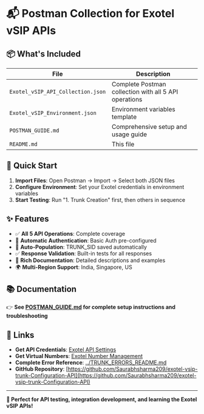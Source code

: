 # 📬 Postman Collection for Exotel vSIP APIs

## 📦 **What's Included**

| File | Description |
|------|-------------|
| `Exotel_vSIP_API_Collection.json` | Complete Postman collection with all 5 API operations |
| `Exotel_vSIP_Environment.json` | Environment variables template |
| `POSTMAN_GUIDE.md` | Comprehensive setup and usage guide |
| `README.md` | This file |

## 🚀 **Quick Start**

1. **Import Files**: Open Postman → Import → Select both JSON files
2. **Configure Environment**: Set your Exotel credentials in environment variables
3. **Start Testing**: Run "1. Trunk Creation" first, then others in sequence

## ✨ **Features**

- ✅ **All 5 API Operations**: Complete coverage
- 🔐 **Automatic Authentication**: Basic Auth pre-configured
- 🔄 **Auto-Population**: TRUNK_SID saved automatically
- ✅ **Response Validation**: Built-in tests for all responses
- 📝 **Rich Documentation**: Detailed descriptions and examples
- 🌍 **Multi-Region Support**: India, Singapore, US

## 📚 **Documentation**

👉 **See [POSTMAN_GUIDE.md](POSTMAN_GUIDE.md) for complete setup instructions and troubleshooting**

## 🔗 **Links**

- **Get API Credentials**: [Exotel API Settings](https://my.in.exotel.com/apisettings/site#api-credentials)
- **Get Virtual Numbers**: [Exotel Number Management](https://my.in.exotel.com/numbers)
- **Complete Error Reference**: [../TRUNK_ERRORS_README.md](../TRUNK_ERRORS_README.md)
- **GitHub Repository**: [https://github.com/Saurabhsharma209/exotel-vsip-trunk-Configuration-API](https://github.com/Saurabhsharma209/exotel-vsip-trunk-Configuration-API)

---

**🎯 Perfect for API testing, integration development, and learning the Exotel vSIP APIs!** 